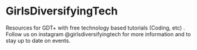 # GirlsDiversifyingTech
Resources for GDT+ with free technology based tutorials (Coding, etc) .
Follow us on instagram @girlsdiversifyingtech for more information and to stay up to date on events.
